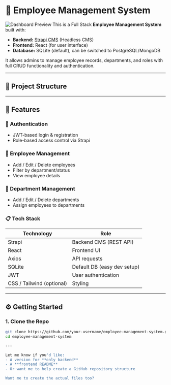 # 🚀 Employee Management System
![Dashboard Preview](./screenshots/Dashboard_.png)
This is a Full Stack **Employee Management System** built with:

- **Backend:** [Strapi CMS](https://strapi.io/) (Headless CMS)
- **Frontend:** React (for user interface)
- **Database:** SQLite (default), can be switched to PostgreSQL/MongoDB

It allows admins to manage employee records, departments, and roles with full CRUD functionality and authentication.

---

## 📁 Project Structure


---

## 🧰 Features

### 🔐 Authentication
- JWT-based login & registration
- Role-based access control via Strapi

### 👤 Employee Management
- Add / Edit / Delete employees
- Filter by department/status
- View employee details

### 🏢 Department Management
- Add / Edit / Delete departments
- Assign employees to departments

### 📋 Tech Stack
| Technology | Role |
|------------|------|
| Strapi     | Backend CMS (REST API) |
| React      | Frontend UI |
| Axios      | API requests |
| SQLite     | Default DB (easy dev setup) |
| JWT        | User authentication |
| CSS / Tailwind (optional) | Styling |

---

## ⚙️ Getting Started

### 1. Clone the Repo

```bash
git clone https://github.com/your-username/employee-management-system.git
cd employee-management-system

---

Let me know if you'd like:
- A version for **only backend**
- A **frontend README**
- Or want me to help create a GitHub repository structure

Want me to create the actual files too?
